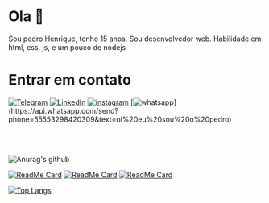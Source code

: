 # Ola 👏

Sou pedro Henrique, tenho 15 anos. Sou desenvolvedor web. Habilidade em html, css, js, e um pouco de nodejs

# Entrar em contato

[![Telegram](https://img.shields.io/badge/-TELEGRAM-2CA5E0?style=for-the-badge&logo=telegram&logoColor=white)](https://t.me/pedr0_henrique)
[![LinkedIn](https://img.shields.io/badge/-LINKEDIN-0077B5?style=for-the-badge&logo=linkedin&logoColor=white)](https://www.linkedin.com/in/pedro-henrique-silva-rodrigues-0544ab199/)
[![instagram](https://img.shields.io/badge/instagram-%23E4405F.svg?&style=for-the-badge&logo=instagram&logoColor=white)](https://www.instagram.com/pedro_henrique_dev/)
[![whatsapp](https://img.shields.io/badge/WHATSAPP-%2325D366.svg?&style=for-the-badge&logo=whatsapp&logoColor=white")](https://api.whatsapp.com/send?phone=55553298420309&text=oi%20eu%20sou%20o%20pedro)

<br>
<br>

![Anurag's github](https://github-readme-stats.vercel.app/api?username=pedro-henrique1&_icons=true&theme=tokyonight&count_private=true&include_all_commits)

[![ReadMe Card](https://github-readme-stats.vercel.app/api/pin/?username=pedro-henrique1&repo=semanaNLW)](https://github.com/pedro-henrique1/semanaNLW)
[![ReadMe Card](https://github-readme-stats.vercel.app/api/pin/?username=pedro-henrique1&repo=paginacao)](https://github.com/pedro-henrique1/paginacao)
[![ReadMe Card](https://github-readme-stats.vercel.app/api/pin/?username=pedro-henrique1&repo=formulario)](https://github.com/pedro-henrique1/formulario)

[![Top Langs](https://github-readme-stats.vercel.app/api/top-langs/?username=pedro-henrique1)](https://github.com/pedro-henrique1github-readme-stats)

